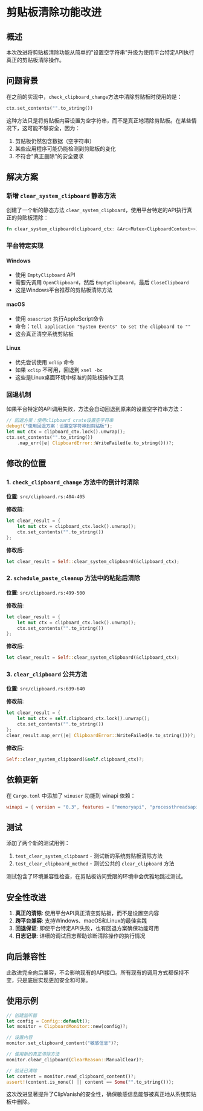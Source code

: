 # 剪贴板清除功能改进

## 概述

本次改进将剪贴板清除功能从简单的"设置空字符串"升级为使用平台特定API执行真正的剪贴板清除操作。

## 问题背景

在之前的实现中，`check_clipboard_change`方法中清除剪贴板时使用的是：

```rust
ctx.set_contents("".to_string())
```

这种方法只是将剪贴板内容设置为空字符串，而不是真正地清除剪贴板。在某些情况下，这可能不够安全，因为：

1. 剪贴板仍然包含数据（空字符串）
2. 某些应用程序可能仍能检测到剪贴板的变化
3. 不符合"真正删除"的安全要求

## 解决方案

### 新增 `clear_system_clipboard` 静态方法

创建了一个新的静态方法 `clear_system_clipboard`，使用平台特定的API执行真正的剪贴板清除：

```rust
fn clear_system_clipboard(clipboard_ctx: &Arc<Mutex<ClipboardContext>>) -> Result<(), ClipboardError>
```

### 平台特定实现

#### Windows
- 使用 `EmptyClipboard` API
- 需要先调用 `OpenClipboard`，然后 `EmptyClipboard`，最后 `CloseClipboard`
- 这是Windows平台推荐的剪贴板清除方法

#### macOS
- 使用 `osascript` 执行AppleScript命令
- 命令：`tell application "System Events" to set the clipboard to ""`
- 这会真正清空系统剪贴板

#### Linux
- 优先尝试使用 `xclip` 命令
- 如果 `xclip` 不可用，回退到 `xsel -bc`
- 这些是Linux桌面环境中标准的剪贴板操作工具

### 回退机制

如果平台特定的API调用失败，方法会自动回退到原来的设置空字符串方法：

```rust
// 回退方案：使用clipboard crate设置空字符串
debug!("使用回退方案：设置空字符串到剪贴板");
let mut ctx = clipboard_ctx.lock().unwrap();
ctx.set_contents("".to_string())
    .map_err(|e| ClipboardError::WriteFailed(e.to_string()))?;
```

## 修改的位置

### 1. `check_clipboard_change` 方法中的倒计时清除
**位置**: `src/clipboard.rs:404-405`

**修改前**:
```rust
let clear_result = {
    let mut ctx = clipboard_ctx.lock().unwrap();
    ctx.set_contents("".to_string())
};
```

**修改后**:
```rust
let clear_result = Self::clear_system_clipboard(&clipboard_ctx);
```

### 2. `schedule_paste_cleanup` 方法中的粘贴后清除
**位置**: `src/clipboard.rs:499-500`

**修改前**:
```rust
let clear_result = {
    let mut ctx = clipboard_ctx.lock().unwrap();
    ctx.set_contents("".to_string())
};
```

**修改后**:
```rust
let clear_result = Self::clear_system_clipboard(&clipboard_ctx);
```

### 3. `clear_clipboard` 公共方法
**位置**: `src/clipboard.rs:639-640`

**修改前**:
```rust
let clear_result = {
    let mut ctx = self.clipboard_ctx.lock().unwrap();
    ctx.set_contents("".to_string())
};
clear_result.map_err(|e| ClipboardError::WriteFailed(e.to_string()))?;
```

**修改后**:
```rust
Self::clear_system_clipboard(&self.clipboard_ctx)?;
```

## 依赖更新

在 `Cargo.toml` 中添加了 `winuser` 功能到 winapi 依赖：

```toml
winapi = { version = "0.3", features = ["memoryapi", "processthreadsapi", "winnt", "errhandlingapi", "sysinfoapi", "winuser"] }
```

## 测试

添加了两个新的测试用例：

1. `test_clear_system_clipboard` - 测试新的系统剪贴板清除方法
2. `test_clear_clipboard_method` - 测试公共的 `clear_clipboard` 方法

测试包含了环境兼容性检查，在剪贴板访问受限的环境中会优雅地跳过测试。

## 安全性改进

1. **真正的清除**: 使用平台API真正清空剪贴板，而不是设置空内容
2. **跨平台兼容**: 支持Windows、macOS和Linux的最佳实践
3. **回退保证**: 即使平台特定API失败，也有回退方案确保功能可用
4. **日志记录**: 详细的调试日志帮助诊断清除操作的执行情况

## 向后兼容性

此改进完全向后兼容，不会影响现有的API接口。所有现有的调用方式都保持不变，只是底层实现更加安全和可靠。

## 使用示例

```rust
// 创建监听器
let config = Config::default();
let monitor = ClipboardMonitor::new(config)?;

// 设置内容
monitor.set_clipboard_content("敏感信息")?;

// 使用新的真正清除方法
monitor.clear_clipboard(ClearReason::ManualClear)?;

// 验证已清除
let content = monitor.read_clipboard_content()?;
assert!(content.is_none() || content == Some("".to_string()));
```

这次改进显著提升了ClipVanish的安全性，确保敏感信息能够被真正地从系统剪贴板中删除。
